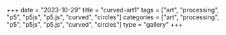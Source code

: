 +++
date = "2023-10-29"
title = "curved-art1"
tags = ["art", "processing", "p5", "p5js", "p5.js", "curved", "circles"]
categories = ["art", "processing", "p5", "p5js", "p5.js", "curved", "circles"]
type = "gallery"
+++
